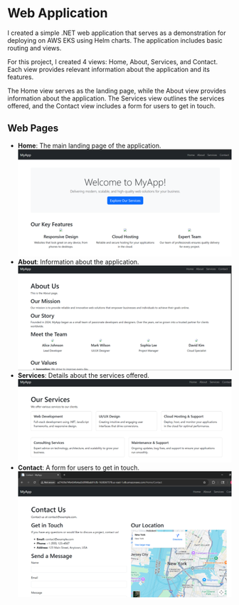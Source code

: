# Web Application

I created a simple .NET web application that serves as a demonstration for deploying on AWS EKS using Helm charts. The application includes basic routing and views.

For this project, I created 4 views: Home, About, Services, and Contact. Each view provides relevant information about the application and its features.

The Home view serves as the landing page, while the About view provides information about the application. The Services view outlines the services offered, and the Contact view includes a form for users to get in touch.

## Web Pages
- **Home**: The main landing page of the application.
![alt text](./Screenshots/home.png)
- **About**: Information about the application.
![alt text](./Screenshots/about.png)  
- **Services**: Details about the services offered.
![alt text](./Screenshots/services.png)
- **Contact**: A form for users to get in touch.
![alt text](./Screenshots/contact.png)